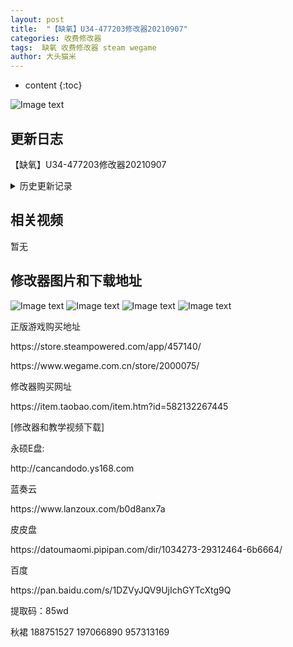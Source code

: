 ```yaml
---
layout: post
title:  "【缺氧】U34-477203修改器20210907"
categories: 收费修改器
tags:  缺氧 收费修改器 steam wegame
author: 大头猫米
---
```


* content
{:toc}

![Image text](https://datoumaomi.github.io/pic/qqq/queyang/logo.jpg)

##  更新日志
【缺氧】U34-477203修改器20210907





<details>
<summary>历史更新记录</summary><p></p>
 【缺氧】U33-476059修改器20210827<p></p>
 【缺氧】U33-473720修改器20210808<p></p>
 【缺氧】EX1 S14-472345修改器20210724<p></p>
 【缺氧】FA-471618版修改器20210716<p></p>
 【缺氧】U33-473720修改器20210807<p></p>
 【缺氧】EX1 S14-471618修改器20210716<p></p>
 【缺氧】EX1 S13-469473修改器20210709<p></p>
 【缺氧】CS-469300版修改器20210626<p></p>
 【缺氧】EX1 S13-469369修改器20210626<p></p>
 【缺氧】EX1 S11-464434修改器20210519<p></p>
 【缺氧】EX1 S12-466411修改器20210604<p></p>
 【缺氧】CS-464364版修改器20210602<p></p>
 【缺氧】CS-466292版修改器20210604<p></p>
 【缺氧】CS-460672版修改器20210427<p></p>
 【缺氧】EX1 S11-464102修改器20210515<p></p>
 【缺氧】EX1 S10-461546修改器20210427<p></p>
 【缺氧】EX1 S9-458490修改器20210404v2<p></p>
 【缺氧】CS-455509版修改器20210315<p></p>
 【缺氧】EX1 S8-456169修改器20210330<p></p>
 【缺氧】EX1 S8-456169修改器20210328<p></p>
 【缺氧】EX1 S8-455425修改器20210316<p></p>
 【缺氧】EX1 S7-452873修改器20210226<p></p>
 【缺氧】CS-449460版修改器20210202<p></p>
 【缺氧】EX1-449549版修改器20210202<p></p>
 【缺氧】EX1-444834版修改器20201211<p></p>
 【缺氧】CS-444111版修改器20201211<p></p>
 【缺氧】EX1-444349版修改器20201209<p></p>
 【缺氧】CS-442712版修改器20201203v2<p></p>
 【缺氧】CS-444111版修改器20201211<p></p> 
 【缺氧】EX1-444834版修改器20201211<p></p>
 【缺氧】CS-449460版修改器20210202<p></p>
 【缺氧】EX1-449549版修改器20210202<p></p>
  - 20201128  【缺氧】CS-442154版修改器20201128 修复尿意无效的bug,支持最新的wegame版<p></p>
 <p></p>
 - 20201128  【缺氧】CS-442154版修改器20201128
 <p></p>
 - 20201126 【缺氧】CS-442154版修改器20201126
 <p></p>
</details>

## 相关视频
暂无

## 修改器图片和下载地址

![Image text](https://datoumaomi.github.io/pic/qqq/queyang/0.jpg)
![Image text](https://datoumaomi.github.io/pic/qqq/queyang/1.jpg)
![Image text](https://datoumaomi.github.io/pic/qqq/queyang/2.jpg)
![Image text](https://datoumaomi.github.io/pic/qqq/queyang/3.jpg)


<p>正版游戏购买地址</p>
<p></p>
https://store.steampowered.com/app/457140/
<p></p>
https://www.wegame.com.cn/store/2000075/
<p></p>
修改器购买网址
<p></p>
https://item.taobao.com/item.htm?id=582132267445
<p></p>
<p></p>
<p>[修改器和教学视频下载]</p>
<p>永硕E盘:</p>
<p>http://cancandodo.ys168.com</p>
<p></p>
<p>蓝奏云</p>
https://www.lanzoux.com/b0d8anx7a
<p></p>
<p></p>
<p>皮皮盘</p>
<p>https://datoumaomi.pipipan.com/dir/1034273-29312464-6b6664/</p>
<p></p>
<p>百度</p>
https://pan.baidu.com/s/1DZVyJQV9UjIchGYTcXtg9Q 
<p></p>
提取码：85wd
<p></p>

<p>秋裙 188751527 197066890 957313169</p>
